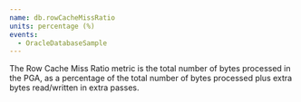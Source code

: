 ```yaml
---
name: db.rowCacheMissRatio
units: percentage (%)
events:
  - OracleDatabaseSample
---
```


The Row Cache Miss Ratio metric is the total number of bytes processed in the PGA, as a percentage of the total number of bytes processed plus extra bytes read/written in extra passes.